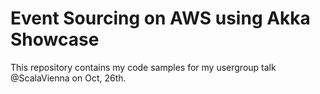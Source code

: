 # Event Sourcing on AWS using Akka Showcase

This repository contains my code samples for my usergroup talk  @ScalaVienna on Oct, 26th.